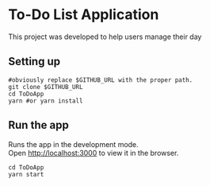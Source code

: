 # To-Do List Application
This project was developed to help users manage their day

## Setting up
```
#obviously replace $GITHUB_URL with the proper path.
git clone $GITHUB_URL
cd ToDoApp
yarn #or yarn install
```


## Run the app
Runs the app in the development mode.\
Open [http://localhost:3000](http://localhost:3000) to view it in the browser.
```
cd ToDoApp
yarn start
```

